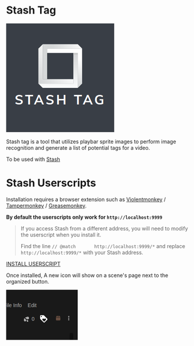 # Stash Tag

![](_media/tag_logo.png)

Stash tag is a tool that utilizes playbar sprite images to perform image recognition and generate a list of potential tags for a video.

To be used with [Stash](https://github.com/stashapp/stash)

# Stash Userscripts

Installation requires a browser extension such as [Violentmonkey](https://violentmonkey.github.io/) / [Tampermonkey](https://www.tampermonkey.net/) / [Greasemonkey](https://www.greasespot.net/).

**By default the userscripts only work for `http://localhost:9999`**

> If you access Stash from a different address, you will need to modify the userscript when you install it.
>
> Find the line `// @match       http://localhost:9999/*` and replace `http://localhost:9999/*` with your Stash address.

[INSTALL USERSCRIPT](stashtag.user.js?raw=1)

Once installed, A new icon will show on a scene's page next to the organized button.

![](_media/tag_scan_icon.png)
